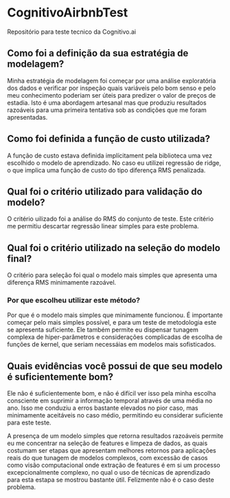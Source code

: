 # CognitivoAirbnbTest
Repositório para teste tecnico da Cognitivo.ai


## Como foi a definição da sua estratégia de modelagem?
   
Minha estratégia de modelagem foi começar por uma análise exploratória dos dados e verificar por inspeção quais variáveis pelo bom senso e pelo meu conhecimento poderiam ser úteis para predizer o valor de preços de estadia. Isto é uma abordagem artesanal mas que produziu resultados razoáveis para uma primeira tentativa sob as condições que me foram apresentadas.
    
## Como foi definida a função de custo utilizada?
    
A função de custo estava definida implícitament pela biblioteca uma vez escolhido o modelo de aprendizado. No caso eu utilizei regressão de ridge, o que implica uma função de custo do tipo diferença RMS penalizada. 


## Qual foi o critério utilizado para validação do modelo?
    
O critério uilizado foi a análise do RMS do conjunto de teste. Este critério me permitiu descartar regressão linear simples para este problema. 
    
## Qual foi o critério utilizado na seleção do modelo final?
   
O critério para seleção foi qual o modelo mais simples que apresenta uma diferença RMS minimamente razoável.

### Por que escolheu utilizar este método?
   
Por que é o modelo mais simples que minimamente funcionou. É importante começar pelo mais simples possível, e para um teste de metodologia este se apresenta suficiente. Ele também permite eu dispensar tunagem complexa de hiper-parâmetros e considerações complicadas de escolha de funções de kernel, que seriam necessáias em modelos mais sofisticados. 
   
## Quais evidências você possui de que seu modelo é suficientemente bom?
   
Ele não é suficientemente bom, e não é difícil ver isso pela minha escolha consciente em suprimir a informação temporal através de uma média no ano. Isso me conduziu a erros bastante elevados no pior caso, mas minimamente aceitáveis no caso médio, permitindo eu considerar suficiente para este teste. 
   
A presença de um modelo simples que retorna resultados razoáveis permite eu me concentrar na seleção de features e limpeza de dados, as quais costumam ser etapas que apresentam melhores retornos para aplicações reais do que tunagem de modelos complexos, com excessão de casos como visão computacional onde extração de features é em si um processo excepcionalmente complexo, no qual o uso de técnicas de aprendizado para esta estapa se mostrou bastante útil. Felizmente não é o caso deste problema.
